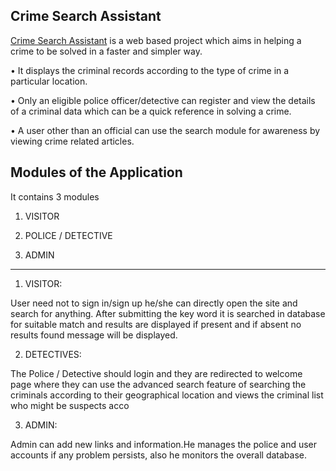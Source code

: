 ## Crime Search Assistant

[Crime Search Assistant](https://www.crimesearch.online/) is a web based project which aims in helping a crime to be solved in a faster and simpler way.

• It displays the criminal records according to the type of crime in a particular location.

• Only an eligible police officer/detective can register and view the details of a criminal data which can be a quick reference in solving a crime.

• A user other than an official can use the search module for awareness by viewing crime related articles.

## Modules of the Application

It contains 3 modules

1. VISITOR

2. POLICE / DETECTIVE

3. ADMIN

--------------------------------------------

1. VISITOR:

User need not to sign in/sign up he/she can directly open the site and search for anything. After submitting the key word it is searched in database for suitable match and results are displayed if present and if absent no results found message will be displayed.

2. DETECTIVES:

The Police / Detective should login and they are redirected to welcome page where they can use the advanced search feature of searching the criminals according to their geographical location and views the criminal list who might be suspects acco

3. ADMIN:

Admin can add new links and information.He manages the police and user accounts if any problem persists, also he monitors the overall database.

